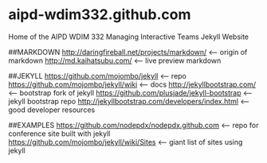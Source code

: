 aipd-wdim332.github.com
=======================

Home of the AIPD WDIM 332 Managing Interactive Teams Jekyll Website

##MARKDOWN
http://daringfireball.net/projects/markdown/ <-- origin of markdown
http://md.kaihatsubu.com/ <-- live preview markdown

##JEKYLL
https://github.com/mojombo/jekyll <-- repo
https://github.com/mojombo/jekyll/wiki <-- docs
http://jekyllbootstrap.com/ <-- bootstrap fork of jekyll
https://github.com/plusjade/jekyll-bootstrap <-- jekyll bootstrap repo
http://jekyllbootstrap.com/developers/index.html <-- good developer resources

##EXAMPLES
https://github.com/nodepdx/nodepdx.github.com <-- repo for conference site built with jekyll
https://github.com/mojombo/jekyll/wiki/Sites <-- giant list of sites using jekyll

